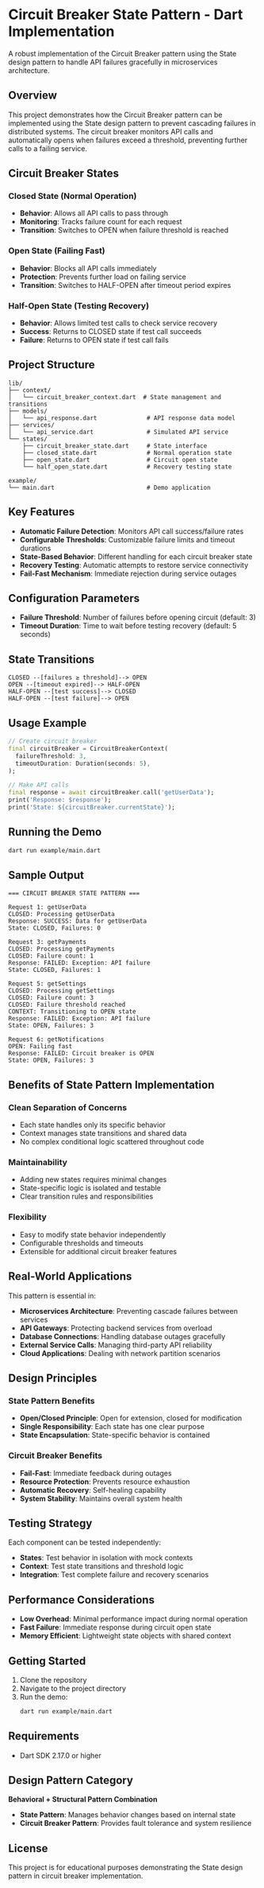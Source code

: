 # Circuit Breaker State Pattern - Dart Implementation

A robust implementation of the Circuit Breaker pattern using the State design pattern to handle API failures gracefully in microservices architecture.

## Overview

This project demonstrates how the Circuit Breaker pattern can be implemented using the State design pattern to prevent cascading failures in distributed systems. The circuit breaker monitors API calls and automatically opens when failures exceed a threshold, preventing further calls to a failing service.

## Circuit Breaker States

### Closed State (Normal Operation)
- **Behavior**: Allows all API calls to pass through
- **Monitoring**: Tracks failure count for each request
- **Transition**: Switches to OPEN when failure threshold is reached

### Open State (Failing Fast)
- **Behavior**: Blocks all API calls immediately
- **Protection**: Prevents further load on failing service
- **Transition**: Switches to HALF-OPEN after timeout period expires

### Half-Open State (Testing Recovery)
- **Behavior**: Allows limited test calls to check service recovery
- **Success**: Returns to CLOSED state if test call succeeds
- **Failure**: Returns to OPEN state if test call fails

## Project Structure

```
lib/
├── context/
│   └── circuit_breaker_context.dart  # State management and transitions
├── models/
│   └── api_response.dart              # API response data model
├── services/
│   └── api_service.dart               # Simulated API service
└── states/
    ├── circuit_breaker_state.dart     # State interface
    ├── closed_state.dart              # Normal operation state
    ├── open_state.dart                # Circuit open state
    └── half_open_state.dart           # Recovery testing state

example/
└── main.dart                          # Demo application
```

## Key Features

- **Automatic Failure Detection**: Monitors API call success/failure rates
- **Configurable Thresholds**: Customizable failure limits and timeout durations
- **State-Based Behavior**: Different handling for each circuit breaker state
- **Recovery Testing**: Automatic attempts to restore service connectivity
- **Fail-Fast Mechanism**: Immediate rejection during service outages

## Configuration Parameters

- **Failure Threshold**: Number of failures before opening circuit (default: 3)
- **Timeout Duration**: Time to wait before testing recovery (default: 5 seconds)

## State Transitions

```
CLOSED --[failures ≥ threshold]--> OPEN
OPEN --[timeout expired]--> HALF-OPEN
HALF-OPEN --[test success]--> CLOSED
HALF-OPEN --[test failure]--> OPEN
```

## Usage Example

```dart
// Create circuit breaker
final circuitBreaker = CircuitBreakerContext(
  failureThreshold: 3,
  timeoutDuration: Duration(seconds: 5),
);

// Make API calls
final response = await circuitBreaker.call('getUserData');
print('Response: $response');
print('State: ${circuitBreaker.currentState}');
```

## Running the Demo

```bash
dart run example/main.dart
```

## Sample Output

```
=== CIRCUIT BREAKER STATE PATTERN ===

Request 1: getUserData
CLOSED: Processing getUserData
Response: SUCCESS: Data for getUserData
State: CLOSED, Failures: 0

Request 3: getPayments
CLOSED: Processing getPayments
CLOSED: Failure count: 1
Response: FAILED: Exception: API failure
State: CLOSED, Failures: 1

Request 5: getSettings
CLOSED: Processing getSettings
CLOSED: Failure count: 3
CLOSED: Failure threshold reached
CONTEXT: Transitioning to OPEN state
Response: FAILED: Exception: API failure
State: OPEN, Failures: 3

Request 6: getNotifications
OPEN: Failing fast
Response: FAILED: Circuit breaker is OPEN
State: OPEN, Failures: 3
```

## Benefits of State Pattern Implementation

### Clean Separation of Concerns
- Each state handles only its specific behavior
- Context manages state transitions and shared data
- No complex conditional logic scattered throughout code

### Maintainability
- Adding new states requires minimal changes
- State-specific logic is isolated and testable
- Clear transition rules and responsibilities

### Flexibility
- Easy to modify state behavior independently
- Configurable thresholds and timeouts
- Extensible for additional circuit breaker features

## Real-World Applications

This pattern is essential in:
- **Microservices Architecture**: Preventing cascade failures between services
- **API Gateways**: Protecting backend services from overload
- **Database Connections**: Handling database outages gracefully
- **External Service Calls**: Managing third-party API reliability
- **Cloud Applications**: Dealing with network partition scenarios

## Design Principles

### State Pattern Benefits
- **Open/Closed Principle**: Open for extension, closed for modification
- **Single Responsibility**: Each state has one clear purpose
- **State Encapsulation**: State-specific behavior is contained

### Circuit Breaker Benefits
- **Fail-Fast**: Immediate feedback during outages
- **Resource Protection**: Prevents resource exhaustion
- **Automatic Recovery**: Self-healing capability
- **System Stability**: Maintains overall system health

## Testing Strategy

Each component can be tested independently:
- **States**: Test behavior in isolation with mock contexts
- **Context**: Test state transitions and threshold logic
- **Integration**: Test complete failure and recovery scenarios

## Performance Considerations

- **Low Overhead**: Minimal performance impact during normal operation
- **Fast Failure**: Immediate response during circuit open state
- **Memory Efficient**: Lightweight state objects with shared context

## Getting Started

1. Clone the repository
2. Navigate to the project directory
3. Run the demo:
   ```bash
   dart run example/main.dart
   ```

## Requirements

- Dart SDK 2.17.0 or higher

## Design Pattern Category

**Behavioral + Structural Pattern Combination**
- **State Pattern**: Manages behavior changes based on internal state
- **Circuit Breaker Pattern**: Provides fault tolerance and system resilience

## License

This project is for educational purposes demonstrating the State design pattern in circuit breaker implementation.